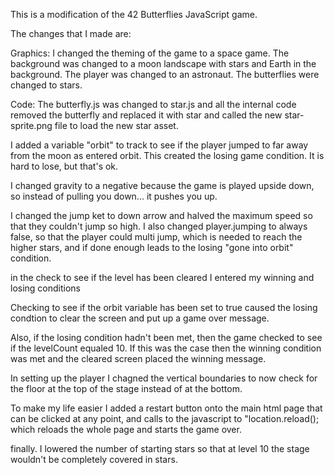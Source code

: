 This is a modification of the 42 Butterflies JavaScript game.

The changes that I made are:

Graphics:
  I changed the theming of the game to a space game.
    The background was changed to a moon landscape with stars and Earth in the background.
    The player was changed to an astronaut.
    The butterflies were changed to stars.
    
Code:
  The butterfly.js was changed to star.js and all the internal code removed the butterfly and replaced it with star
  and called the new star-sprite.png file to load the new star asset.
  
  I added a variable "orbit" to track to see if the player jumped to far away from the moon as entered orbit. This
  created the losing game condition. It is hard to lose, but that's ok.
  
  I changed gravity to a negative because the game is played upside down, so instead of pulling you down... it pushes you up.
  
  I changed the jump ket to down arrow and halved the maximum speed so that they couldn't jump so high. I also changed
  player.jumping to always false, so that the player could multi jump, which is needed to reach the higher stars, and
  if done enough leads to the losing "gone into orbit" condition.
  
  in the check to see if the level has been cleared I entered my winning and losing conditions
  
  Checking to see if the orbit variable has been set to true caused the losing condtion to clear the screen and put up a
  game over message.
  
  Also, if the losing condition hadn't been met, then the game checked to see if the levelCount equaled 10. If this was
  the case then the winning condition was met and the cleared screen placed the winning message.
  
  In setting up the player I chagned the vertical boundaries to now check for the floor at the top of the stage instead
  of at the bottom.
  
  To make my life easier I added a restart button onto the main html page that can be clicked at any point, and calls
  to the javascript to "location.reload(); which reloads the whole page and starts the game over.
  
  finally. I lowered the number of starting stars so that at level 10 the stage wouldn't be completely covered in stars.
  
  
  
  
